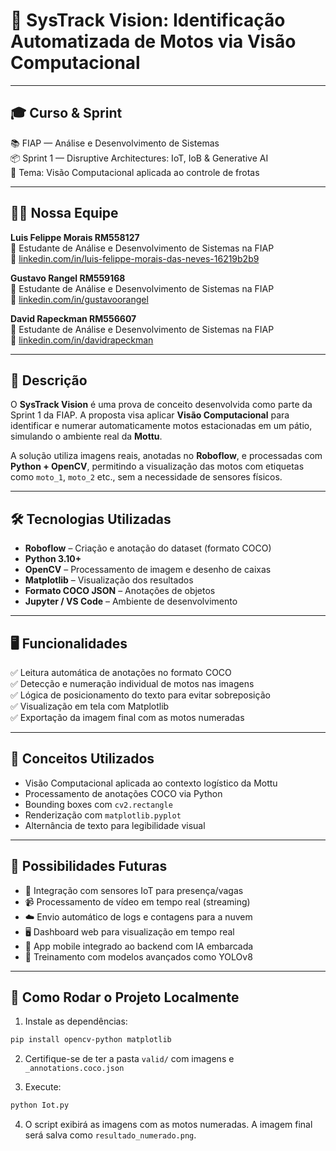 # 🧠 SysTrack Vision: Identificação Automatizada de Motos via Visão Computacional

---

## 🎓 Curso & Sprint

📚 FIAP — Análise e Desenvolvimento de Sistemas  
📦 Sprint 1 — Disruptive Architectures: IoT, IoB & Generative AI  
🏁 Tema: Visão Computacional aplicada ao controle de frotas


---

## 👨‍💻 Nossa Equipe

**Luis Felippe Morais RM558127**  
💼 Estudante de Análise e Desenvolvimento de Sistemas na FIAP  
🔗 [linkedin.com/in/luis-felippe-morais-das-neves-16219b2b9](https://linkedin.com/in/luis-felippe-morais-das-neves-16219b2b9)

**Gustavo Rangel RM559168**  
💼 Estudante de Análise e Desenvolvimento de Sistemas na FIAP  
🔗 [linkedin.com/in/gustavoorangel](https://linkedin.com/in/gustavoorangel)

**David Rapeckman RM556607**  
💼 Estudante de Análise e Desenvolvimento de Sistemas na FIAP  
🔗 [linkedin.com/in/davidrapeckman](https://linkedin.com/in/davidrapeckman)

---

## 📘 Descrição

O **SysTrack Vision** é uma prova de conceito desenvolvida como parte da Sprint 1 da FIAP. A proposta visa aplicar **Visão Computacional** para identificar e numerar automaticamente motos estacionadas em um pátio, simulando o ambiente real da **Mottu**.

A solução utiliza imagens reais, anotadas no **Roboflow**, e processadas com **Python + OpenCV**, permitindo a visualização das motos com etiquetas como `moto_1`, `moto_2` etc., sem a necessidade de sensores físicos.

---

## 🛠️ Tecnologias Utilizadas

- **Roboflow** – Criação e anotação do dataset (formato COCO)
- **Python 3.10+**
- **OpenCV** – Processamento de imagem e desenho de caixas
- **Matplotlib** – Visualização dos resultados
- **Formato COCO JSON** – Anotações de objetos
- **Jupyter / VS Code** – Ambiente de desenvolvimento

---

## 🖥️ Funcionalidades

✅ Leitura automática de anotações no formato COCO  
✅ Detecção e numeração individual de motos nas imagens  
✅ Lógica de posicionamento do texto para evitar sobreposição  
✅ Visualização em tela com Matplotlib  
✅ Exportação da imagem final com as motos numeradas

---

## 🧠 Conceitos Utilizados

- Visão Computacional aplicada ao contexto logístico da Mottu  
- Processamento de anotações COCO via Python  
- Bounding boxes com `cv2.rectangle`  
- Renderização com `matplotlib.pyplot`  
- Alternância de texto para legibilidade visual

---


## 🔮 Possibilidades Futuras

- 📡 Integração com sensores IoT para presença/vagas  
- 📹 Processamento de vídeo em tempo real (streaming)  
- ☁️ Envio automático de logs e contagens para a nuvem  
- 🖥️ Dashboard web para visualização em tempo real  
- 📱 App mobile integrado ao backend com IA embarcada  
- 🧠 Treinamento com modelos avançados como YOLOv8

---

## 🧪 Como Rodar o Projeto Localmente

1. Instale as dependências:

```bash
pip install opencv-python matplotlib
```

2. Certifique-se de ter a pasta `valid/` com imagens e `_annotations.coco.json`

3. Execute:

```bash
python Iot.py
```

4. O script exibirá as imagens com as motos numeradas.
A imagem final será salva como `resultado_numerado.png`.


